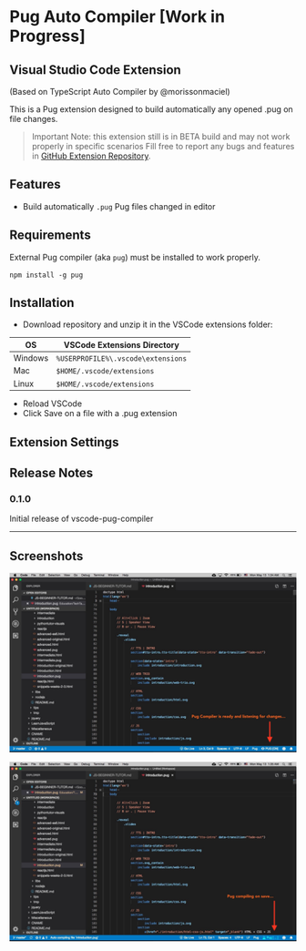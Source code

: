 # Pug Auto Compiler [Work in Progress]
## Visual Studio Code Extension

(Based on TypeScript Auto Compiler by @morissonmaciel)

This is a Pug extension designed to build automatically any opened .pug on file changes.

> Important Note: this extension still is in BETA build and may not work properly in specific scenarios
Fill free to report any bugs and features in [GitHub Extension Repository](https://github.com/kostasx/vscode-pug-compiler). 

## Features

* Build automatically `.pug` Pug files changed in editor

## Requirements

External Pug compiler (aka `pug`) must be installed to work properly.

```
npm install -g pug
```
## Installation

* Download repository and unzip it in the VSCode extensions folder:

| OS | VSCode Extensions Directory |
|---------|----------------------------------|
| Windows | `%USERPROFILE%\.vscode\extensions` |
| Mac | `$HOME/.vscode/extensions` |
| Linux | `$HOME/.vscode/extensions` |

* Reload VSCode
* Click Save on a file with a .pug extension

## Extension Settings

## Release Notes

### 0.1.0

Initial release of vscode-pug-compiler
 

-----------------------------------------------------------------------------------------------------------

## Screenshots

![](screenshots/pug-watching.jpg)

![](screenshots/pug-compiling.jpg)
